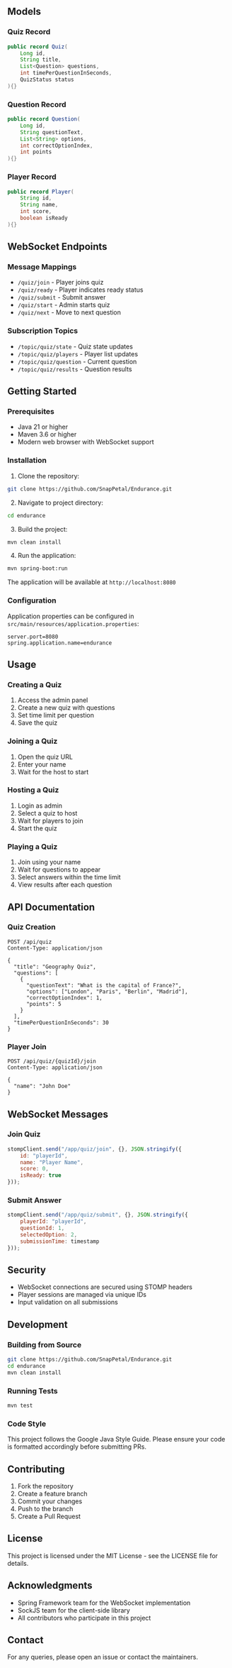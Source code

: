 
## Models

### Quiz Record
```java
public record Quiz(
    Long id,
    String title,
    List<Question> questions,
    int timePerQuestionInSeconds,
    QuizStatus status
){}
```

### Question Record
```java
public record Question(
    Long id,
    String questionText,
    List<String> options,
    int correctOptionIndex,
    int points
){}
```

### Player Record
```java
public record Player(
    String id,
    String name,
    int score,
    boolean isReady
){}
```

## WebSocket Endpoints

### Message Mappings
- `/quiz/join` - Player joins quiz
- `/quiz/ready` - Player indicates ready status
- `/quiz/submit` - Submit answer
- `/quiz/start` - Admin starts quiz
- `/quiz/next` - Move to next question

### Subscription Topics
- `/topic/quiz/state` - Quiz state updates
- `/topic/quiz/players` - Player list updates
- `/topic/quiz/question` - Current question
- `/topic/quiz/results` - Question results

## Getting Started

### Prerequisites

- Java 21 or higher
- Maven 3.6 or higher
- Modern web browser with WebSocket support

### Installation

1. Clone the repository:
```bash
git clone https://github.com/SnapPetal/Endurance.git
```

2. Navigate to project directory:
```bash
cd endurance
```

3. Build the project:
```bash
mvn clean install
```

4. Run the application:
```bash
mvn spring-boot:run
```

The application will be available at `http://localhost:8080`

### Configuration

Application properties can be configured in `src/main/resources/application.properties`:

```properties
server.port=8080
spring.application.name=endurance
```

## Usage

### Creating a Quiz

1. Access the admin panel
2. Create a new quiz with questions
3. Set time limit per question
4. Save the quiz

### Joining a Quiz

1. Open the quiz URL
2. Enter your name
3. Wait for the host to start

### Hosting a Quiz

1. Login as admin
2. Select a quiz to host
3. Wait for players to join
4. Start the quiz

### Playing a Quiz

1. Join using your name
2. Wait for questions to appear
3. Select answers within the time limit
4. View results after each question

## API Documentation

### Quiz Creation
```http
POST /api/quiz
Content-Type: application/json

{
  "title": "Geography Quiz",
  "questions": [
    {
      "questionText": "What is the capital of France?",
      "options": ["London", "Paris", "Berlin", "Madrid"],
      "correctOptionIndex": 1,
      "points": 5
    }
  ],
  "timePerQuestionInSeconds": 30
}
```

### Player Join
```http
POST /api/quiz/{quizId}/join
Content-Type: application/json

{
  "name": "John Doe"
}
```

## WebSocket Messages

### Join Quiz
```javascript
stompClient.send("/app/quiz/join", {}, JSON.stringify({
    id: "playerId",
    name: "Player Name",
    score: 0,
    isReady: true
}));
```

### Submit Answer
```javascript
stompClient.send("/app/quiz/submit", {}, JSON.stringify({
    playerId: "playerId",
    questionId: 1,
    selectedOption: 2,
    submissionTime: timestamp
}));
```

## Security

- WebSocket connections are secured using STOMP headers
- Player sessions are managed via unique IDs
- Input validation on all submissions

## Development

### Building from Source

```bash
git clone https://github.com/SnapPetal/Endurance.git
cd endurance
mvn clean install
```

### Running Tests

```bash
mvn test
```

### Code Style

This project follows the Google Java Style Guide. Please ensure your code is formatted accordingly before submitting PRs.

## Contributing

1. Fork the repository
2. Create a feature branch
3. Commit your changes
4. Push to the branch
5. Create a Pull Request

## License

This project is licensed under the MIT License - see the LICENSE file for details.

## Acknowledgments

- Spring Framework team for the WebSocket implementation
- SockJS team for the client-side library
- All contributors who participate in this project

## Contact

For any queries, please open an issue or contact the maintainers.